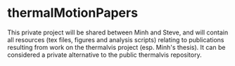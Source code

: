 thermalMotionPapers
===================

This private project will be shared between Minh and Steve, and will contain all resources (tex files, figures and analysis scripts) relating to publications resulting from work on the thermalvis project (esp. Minh's thesis). It can be considered a private alternative to the public thermalvis repository.